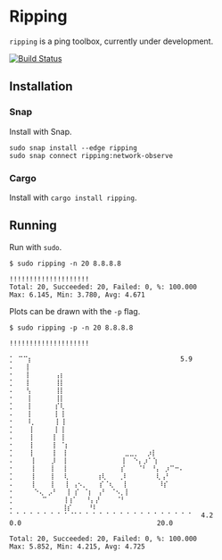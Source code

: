 # Ripping

`ripping` is a ping toolbox, currently under development.

[![Build Status](https://travis-ci.org/joedborg/ripping.svg?branch=master)](https://travis-ci.org/joedborg/ripping)

## Installation

### Snap

Install with Snap.
```
sudo snap install --edge ripping
sudo snap connect ripping:network-observe
```

### Cargo

Install with `cargo install ripping`.

## Running

Run with `sudo`.

```
$ sudo ripping -n 20 8.8.8.8

!!!!!!!!!!!!!!!!!!!!
Total: 20, Succeeded: 20, Failed: 0, %: 100.000
Max: 6.145, Min: 3.780, Avg: 4.671
```

Plots can be drawn with the `-p` flag.

```
$ sudo ripping -p -n 20 8.8.8.8

!!!!!!!!!!!!!!!!!!!!

⡁ ⠉⠉⡆                                     5.9
⠄   ⡇                                    
⠂   ⡇      ⢠⡆                            
⡁   ⡇      ⢸⡇                            
⠄   ⢣      ⢸⡇                            
⠂   ⢸      ⢸⡇                            
⡁   ⢸      ⡎⢇                            
⠄   ⢸      ⡇⢸                            
⠂   ⠸⡀     ⡇⢸                            
⡁    ⡇     ⡇⢸                            
⠄    ⡇    ⢸ ⢸                            
⠂    ⡇    ⢸ ⠈⡆                           
⡁    ⡇    ⢸  ⡇              ⣀⣀⡀  ⡰⡇      
⠄    ⢸    ⡸  ⡇             ⢸  ⠑⡄⡰⠁⢱      
⠂    ⢸    ⡇  ⡇             ⡎   ⠈⠃ ⠘⡄ ⡰⠉⠒⠄
⡁    ⢸    ⡇  ⢇       ⢰⢇   ⢀⠇       ⢇⢠⠃   
⠄    ⢸    ⡇  ⢸ ⢠⠢⡀   ⡎⠈⢆  ⢸        ⠸⡎    
⠂     ⠑⢄ ⡠⠃  ⢸ ⡎ ⠈⡆ ⢠⠃ ⠈⠢⡀⡇              
⡁       ⠉    ⢸⢰⠁  ⠘⡄⡜    ⠈⠃              
⠄            ⢸⡎    ⠘⠇                    
⠁⠈ ⠁⠈ ⠁⠈ ⠁⠈ ⠁⠈⠁⠁⠈ ⠁⠈ ⠁⠈ ⠁⠈ ⠁⠈ ⠁⠈ ⠁⠈ ⠁⠈ ⠁  4.2
0.0                                  20.0

Total: 20, Succeeded: 20, Failed: 0, %: 100.000
Max: 5.852, Min: 4.215, Avg: 4.725
```
